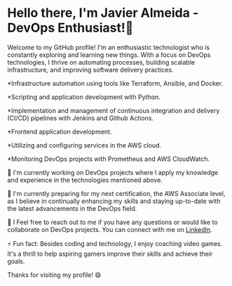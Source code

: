 # Hello there, I'm Javier Almeida - DevOps Enthusiast!🌟
Welcome to my GitHub profile! I'm an enthusiastic technologist who is constantly exploring and learning new things. With a focus on DevOps technologies, I thrive on automating processes, building scalable infrastructure, and improving software delivery practices.

*Infrastructure automation using tools like Terraform, Ansible, and Docker.

*Scripting and application development with Python.

*Implementation and management of continuous integration and delivery (CI/CD) pipelines with Jenkins and Github Actions.

*Frontend application development.

*Utilizing and configuring services in the AWS cloud.

*Monitoring DevOps projects with Prometheus and AWS CloudWatch.

🔭 I'm currently working on DevOps projects where I apply my knowledge and experience in the technologies mentioned above.

🌱 I'm currently preparing for my next certification, the AWS Associate level, as I believe in continually enhancing my skills and staying up-to-date with the latest advancements in the DevOps field. 

💬 I Feel free to reach out to me if you have any questions or would like to collaborate on DevOps projects. 
You can connect with me on [LinkedIn](https://linkedin.com/in/javieralmeida30).

⚡ Fun fact: Besides coding and technology, I enjoy coaching video games. It's a thrill to help aspiring gamers improve their skills and achieve their goals. 

Thanks for visiting my profile! 😄
